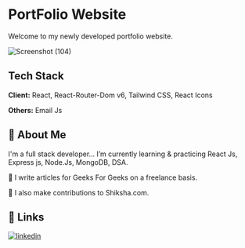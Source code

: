 
# PortFolio Website

Welcome to my newly developed portfolio website.

![Screenshot (104)](https://github.com/Elu007/CrypSEA/assets/85642896/7e92867e-cea0-4e34-ac40-12800e4bba72)





## Tech Stack

**Client:** React, React-Router-Dom v6, Tailwind CSS, React Icons

**Others:** Email Js


## 🚀 About Me
I'm a full stack developer... I’m currently learning & practicing React Js, Express js, Node.Js, MongoDB, DSA.


📝 I write articles for Geeks For Geeks on a freelance basis.

📝 I also make contributions to Shiksha.com.
## 🔗 Links

[![linkedin](https://img.shields.io/badge/linkedin-0A66C2?style=for-the-badge&logo=linkedin&logoColor=white)](https://www.linkedin.com/in/sk-elaf-ahmed-bb85b0210/)

